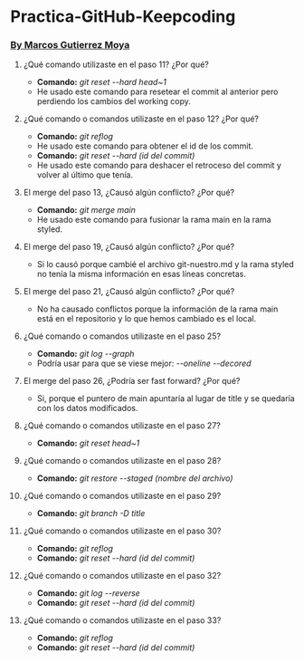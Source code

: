 # Practica-GitHub-Keepcoding
### <u>By Marcos Gutierrez Moya</u>

1. ¿Qué comando utilizaste en el paso 11? ¿Por qué?
    - <b>Comando:</b> *git reset --hard head~1* 
    - He usado este comando para resetear el commit al anterior pero perdiendo los cambios del working copy.

1. ¿Qué comando o comandos utilizaste en el paso 12? ¿Por qué?
    - <b>Comando:</b> *git reflog*
    - He usado este comando para obtener el id de los commit.
    - <b>Comando:</b> *git reset --hard (id del commit)*
    - He usado este comando para deshacer el retroceso del commit y volver al último que tenía.
1.  El merge del paso 13, ¿Causó algún conflicto? ¿Por qué?
    - <b>Comando:</b> *git merge main*
    - He usado este comando para fusionar la rama main en la rama styled.
1. El merge del paso 19, ¿Causó algún conflicto? ¿Por qué?
    - Si lo causó porque cambié el archivo git-nuestro.md y la rama styled no tenía la misma información en esas líneas concretas.
1. El merge del paso 21, ¿Causó algún conflicto? ¿Por qué?
    - No ha causado conflictos porque la información de la rama main está en el repositorio y lo que hemos cambiado es el local.
1. ¿Qué comando o comandos utilizaste en el paso 25?
    - <b>Comando:</b> *git log --graph*
    - Podría usar para que se viese mejor: *--oneline --decored*
1. El merge del paso 26, ¿Podría ser fast forward? ¿Por qué?
    - Si, porque el puntero de main apuntaría al lugar de title y se quedaría con los datos modificados.
1.  ¿Qué comando o comandos utilizaste en el paso 27?
    - <b>Comando:</b> *git reset head~1* 
1.  ¿Qué comando o comandos utilizaste en el paso 28?
    - <b>Comando:</b> *git restore --staged (nombre del archivo)* 
1.  ¿Qué comando o comandos utilizaste en el paso 29?
    - <b>Comando:</b> *git branch -D title* 
1.  ¿Qué comando o comandos utilizaste en el paso 30?
    - <b>Comando:</b> *git reflog* 
    - <b>Comando:</b> *git reset --hard (id del commit)* 
1.  ¿Qué comando o comandos utilizaste en el paso 32?
    - <b>Comando:</b> *git log --reverse* 
    - <b>Comando:</b> *git reset --hard (id del commit)* 
1.  ¿Qué comando o comandos utilizaste en el paso 33?
    - <b>Comando:</b> *git reflog* 
    - <b>Comando:</b> *git reset --hard (id del commit)*  

